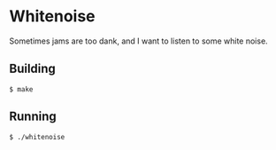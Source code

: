 Whitenoise
==========

Sometimes jams are too dank, and I want to listen to some white noise.

Building
--------

```
$ make
```

Running
-------

```
$ ./whitenoise
```
